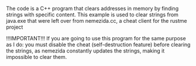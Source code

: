 The code is a C++ program that clears addresses in memory by finding strings with specific content. 
This example is used to clear strings from java.exe that were left over from nemezida.cc, a cheat client for the rustme project

!!!IMPORTANT!!!
If you are going to use this program for the same purpose as I do:
you must disable the cheat (self-destruction feature) before clearing the strings, 
as nemezida constantly updates the strings, making it impossible to clear them.
